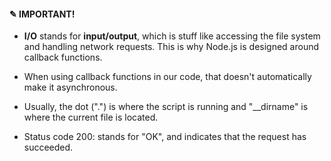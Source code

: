 #### ✎ IMPORTANT!

- **I/O** stands for **input/output**, which is stuff like accessing the file system and handling network requests. This is why Node.js is designed around callback functions.

- When using callback functions in our code, that doesn't automatically make it asynchronous.

- Usually, the dot (".") is where the script is running and "__dirname" is where the current file is located.

- Status code 200: stands for "OK", and indicates that the request has succeeded.
